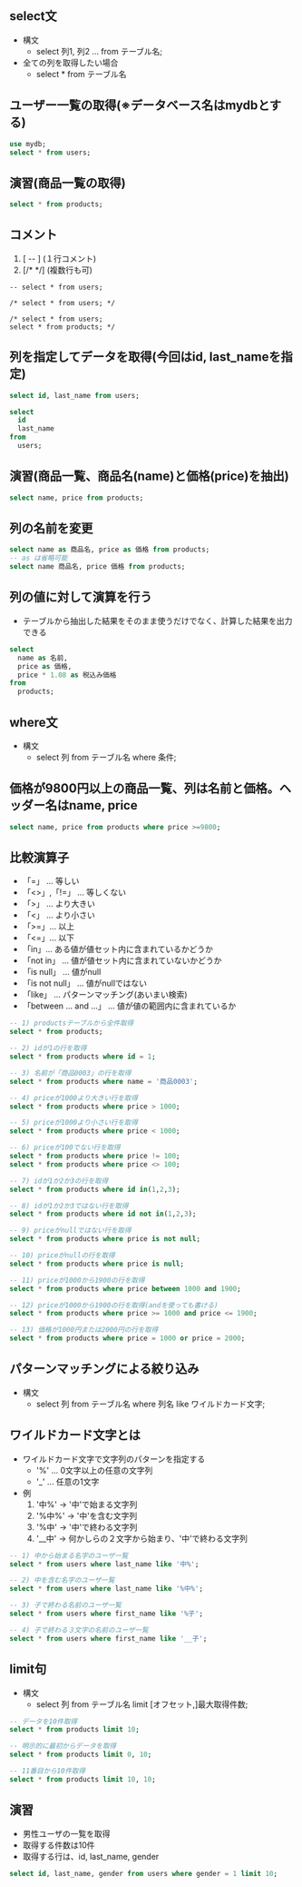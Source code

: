 select文
-----
- 構文
  - select 列1, 列2 ... from テーブル名;
- 全ての列を取得したい場合
  - select * from テーブル名
  
ユーザー一覧の取得(※データベース名はmydbとする)
-----
```sql
use mydb;
select * from users;
```

演習(商品一覧の取得)
----
```sql
select * from products;
```

コメント
-----
1. [ -- ] (１行コメント)  
2. [/* */]  (複数行も可)   
``` 
-- select * from users;

/* select * from users; */

/* select * from users;
select * from products; */
```

列を指定してデータを取得(今回はid, last_nameを指定)
-----
```sql
select id, last_name from users;

select
  id
  last_name
from
  users;
```

演習(商品一覧、商品名(name)と価格(price)を抽出)
-----
```sql
select name, price from products;
```

列の名前を変更
-----
```sql
select name as 商品名, price as 価格 from products;
-- as は省略可能
select name 商品名, price 価格 from products;
```

列の値に対して演算を行う
-----
- テーブルから抽出した結果をそのまま使うだけでなく、計算した結果を出力できる
```sql
select
  name as 名前,
  price as 価格,
  price * 1.08 as 税込み価格
from
  products;
```

where文
-----
- 構文
  - select 列 from テーブル名 where 条件;

価格が9800円以上の商品一覧、列は名前と価格。ヘッダー名はname, price
-----
```sql
select name, price from products where price >=9800;
```

比較演算子
-----
- 「=」 ... 等しい
- 「<>」,「!=」 ... 等しくない
- 「>」 ... より大きい
- 「<」 ... より小さい 
- 「>=」... 以上
- 「<=」... 以下
- 「in」... ある値が値セット内に含まれているかどうか
- 「not in」 ... 値が値セット内に含まれていないかどうか
- 「is null」 ... 値がnull
- 「is not null」 ... 値がnullではない
- 「like」 ... パターンマッチング(あいまい検索)
- 「between ... and ...」 ... 値が値の範囲内に含まれているか
```sql
-- 1) productsテーブルから全件取得
select * from products;

-- 2) idが1の行を取得
select * from products where id = 1;

-- 3) 名前が「商品0003」の行を取得
select * from products where name = '商品0003';

-- 4) priceが1000より大きい行を取得
select * from products where price > 1000;

-- 5) priceが1000より小さい行を取得
select * from products where price < 1000;

-- 6) priceが100でない行を取得
select * from products where price != 100;
select * from products where price <> 100;

-- 7) idが1か2か3の行を取得
select * from products where id in(1,2,3);

-- 8) idが1か2か3ではない行を取得
select * from products where id not in(1,2,3);

-- 9) priceがnullではない行を取得
select * from products where price is not null;

-- 10) priceがnullの行を取得
select * from products where price is null;

-- 11) priceが1000から1900の行を取得
select * from products where price between 1000 and 1900;

-- 12) priceが1000から1900の行を取得(andを使っても書ける)
select * from products where price >= 1000 and price <= 1900;

-- 13) 価格が1000円または2000円の行を取得
select * from products where price = 1000 or price = 2000;
```

パターンマッチングによる絞り込み
-----
- 構文
  - select 列 from テーブル名 where 列名 like ワイルドカード文字;

ワイルドカード文字とは
-----
- ワイルドカード文字で文字列のパターンを指定する
  - '%' ... 0文字以上の任意の文字列
  - '_' ... 任意の1文字
- 例  
  1. '中%' → '中'で始まる文字列
  2. '%中%' → '中'を含む文字列
  3. '%中' → '中'で終わる文字列
  4. '__中' → 何かしらの２文字から始まり、'中'で終わる文字列
```sql
-- 1) 中から始まる名字のユーザ一覧
select * from users where last_name like '中%';

-- 2) 中を含む名字のユーザ一覧
select * from users where last_name like '%中%';

-- 3) 子で終わる名前のユーザ一覧
select * from users where first_name like '%子';

-- 4) 子で終わる３文字の名前のユーザ一覧
select * from users where first_name like '__子';
```

limit句
-----
- 構文
  - select 列 from テーブル名 limit [オフセット,]最大取得件数;
```sql
-- データを10件取得
select * from products limit 10;

-- 明示的に最初からデータを取得
select * from products limit 0, 10;

-- 11番目から10件取得
select * from products limit 10, 10;
```

演習
-----
- 男性ユーザの一覧を取得
- 取得する件数は10件
- 取得する行は、id, last_name, gender
```sql
select id, last_name, gender from users where gender = 1 limit 10;
```
